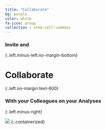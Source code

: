 ```yaml
---
title: "Collaborate"
bg: purple
color: white
fa-icon: group
collection : stem-cell-commons
---
```


### Invite and
{:.left.minus-left.no-margin-bottom}
# Collaborate
{:.left.no-margin.text-600}
### With your Colleagues on your Analyses
{:.left.minus-right}

<img src="{{ 'img/screen-collaborate.jpg' | relative_url }}" />
{:.containerized}